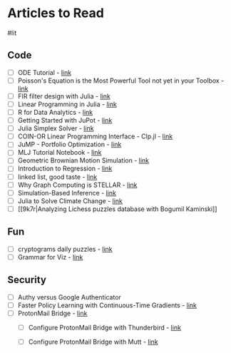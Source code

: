 # Articles to Read

#lit

## Code

- [ ] ODE Tutorial - [link](https://tutorials.sciml.ai/html/introduction/01-ode_introduction.html)
- [ ] Poisson's Equation is the Most Powerful Tool not yet in your Toolbox - [link](https://mattferraro.dev/posts/poissons-equation)
- [ ] FIR filter design with Julia - [link](file:///home/jake/FIR_design.html)
- [ ] Linear Programming in Julia - [link](https://www.softcover.io/read/7b8eb7d0/juliabook/simple)
- [ ] R for Data Analytics - [link](https://rforanalytics.com/)
- [ ] Getting Started with JuPot - [link](https://jupot.readthedocs.io/en/latest/tut/getting_started.html)
- [ ] Julia Simplex Solver - [link](https://discourse.julialang.org/t/is-it-time-for-a-native-julia-lp-simplex-solver/21639/9)
- [ ] COIN-OR Linear Programming Interface - Clp.jl - [link](https://github.com/jump-dev/Clp.jl)
- [ ] JuMP - Portfolio Optimization - [link](https://jump.dev/JuMP.jl/stable/tutorials/Quadratic%20programs/portfolio/)
- [ ] MLJ Tutorial Notebook - [link](https://mybinder.org/v2/gh/schlichtanders/fall-in-love-with-julia/58f6ebb39e51215c255c48e6b9268ed171805175)
- [ ] Geometric Brownian Motion Simulation - [link](https://www.road2quant.com/blog/geometric-brownian-simulation)
- [ ] Introduction to Regression - [link](https://www.joshuapkeller.com/page/introregression/)
- [ ] linked list, good taste - [link](https://github.com/mkirchner/linked-list-good-taste)
- [ ] Why Graph Computing is STELLAR - [link](https://www.juliustech.co/blog/why-graph-computing-is-stellar)
- [ ] Simulation-Based Inference - [link](https://astroautomata.com/blog/simulation-based-inference/)
- [ ] Julia to Solve Climate Change - [link](https://logankilpatrick.medium.com/julia-the-little-known-programming-language-that-might-be-the-key-to-understanding-climate-change-ff91be18973a)
- [ ] [[9k7r|Analyzing Lichess puzzles database with Bogumil Kaminski]]

## Fun

- [ ] cryptograms daily puzzles - [link](https://cryptograms.puzzlebaron.com/)
- [ ] Grammar for Viz - [link](https://towardsdatascience.com/a-comprehensive-guide-to-the-grammar-of-graphics-for-effective-visualization-of-multi-dimensional-1f92b4ed4149)

## Security

- [ ] Authy versus Google Authenticator
- [ ] Faster Policy Learning with Continuous-Time Gradients - [link](https://homes.cs.washington.edu/~thickstn/ctpg-project-page/ctpg.html) 
- [ ] ProtonMail Bridge - [link](https://protonmail.com/bridge/)
  - [ ] Configure ProtonMail Bridge with Thunderbird - [link](https://protonmail.com/bridge/thunderbird#6)
  - [ ] Configure ProtonMail Bridge with Mutt - [link](https://spaceandtim.es/code/protonmail_mutt/)

